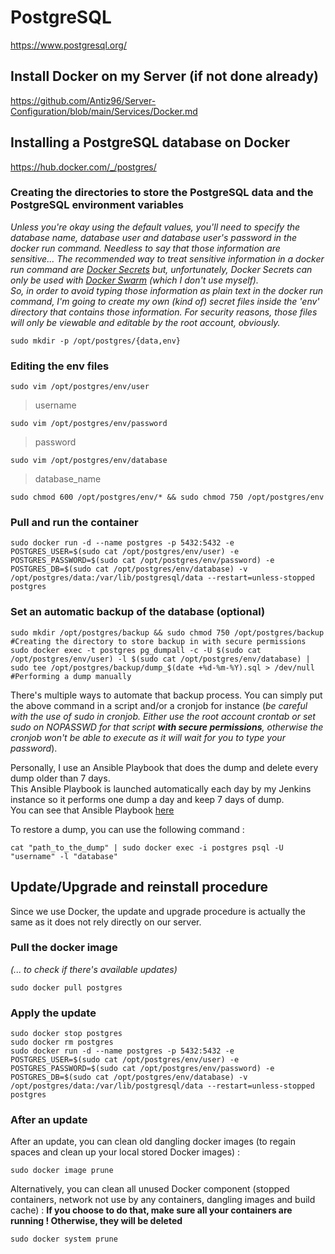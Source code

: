 # PostgreSQL

https://www.postgresql.org/

## Install Docker on my Server (if not done already)

https://github.com/Antiz96/Server-Configuration/blob/main/Services/Docker.md

## Installing a PostgreSQL database on Docker

https://hub.docker.com/_/postgres/

### Creating the directories to store the PostgreSQL data and the PostgreSQL environment variables

*Unless you're okay using the default values, you'll need to specify the database name, database user and database user's password in the docker run command. Needless to say that those information are sensitive... The recommended way to treat sensitive information in a docker run command are [Docker Secrets](https://docs.docker.com/engine/swarm/secrets/) but, unfortunately, Docker Secrets can only be used with [Docker Swarm](https://www.sumologic.com/glossary/docker-swarm/) (which I don't use myself).*   
*So, in order to avoid typing those information as plain text in the docker run command, I'm going to create my own (kind of) secret files inside the 'env' directory that contains those information. For security reasons, those files will only be viewable and editable by the root account, obviously.*  

```
sudo mkdir -p /opt/postgres/{data,env}
```

### Editing the env files

```
sudo vim /opt/postgres/env/user
```
> username  
    
```
sudo vim /opt/postgres/env/password
```
> password  
  
```
sudo vim /opt/postgres/env/database
```
> database_name  

```
sudo chmod 600 /opt/postgres/env/* && sudo chmod 750 /opt/postgres/env
```

### Pull and run the container

```
sudo docker run -d --name postgres -p 5432:5432 -e POSTGRES_USER=$(sudo cat /opt/postgres/env/user) -e POSTGRES_PASSWORD=$(sudo cat /opt/postgres/env/password) -e POSTGRES_DB=$(sudo cat /opt/postgres/env/database) -v /opt/postgres/data:/var/lib/postgresql/data --restart=unless-stopped postgres
```

### Set an automatic backup of the database (optional) 

```
sudo mkdir /opt/postgres/backup && sudo chmod 750 /opt/postgres/backup #Creating the directory to store backup in with secure permissions
sudo docker exec -t postgres pg_dumpall -c -U $(sudo cat /opt/postgres/env/user) -l $(sudo cat /opt/postgres/env/database) | sudo tee /opt/postgres/backup/dump_$(date +%d-%m-%Y).sql > /dev/null #Performing a dump manually
```

There's multiple ways to automate that backup process. You can simply put the above command in a script and/or a cronjob for instance (*be careful with the use of sudo in cronjob. Either use the root account crontab or set sudo on NOPASSWD for that script **with secure permissions**, otherwise the cronjob won't be able to execute as it will wait for you to type your password*).  
  
Personally, I use an Ansible Playbook that does the dump and delete every dump older than 7 days.  
This Ansible Playbook is launched automatically each day by my Jenkins instance so it performs one dump a day and keep 7 days of dump.  
You can see that Ansible Playbook [here](https://github.com/Antiz96/Server-Configuration/blob/main/Ansible-Playbooks/server/roles/dump_zabbix_db/tasks/main.yml)  
  
To restore a dump, you can use the following command :

```
cat "path_to_the_dump" | sudo docker exec -i postgres psql -U "username" -l "database"
```
## Update/Upgrade and reinstall procedure

Since we use Docker, the update and upgrade procedure is actually the same as it does not rely directly on our server.

### Pull the docker image

*(... to check if there's available updates)*

```
sudo docker pull postgres
```

### Apply the update

```
sudo docker stop postgres
sudo docker rm postgres
sudo docker run -d --name postgres -p 5432:5432 -e POSTGRES_USER=$(sudo cat /opt/postgres/env/user) -e POSTGRES_PASSWORD=$(sudo cat /opt/postgres/env/password) -e POSTGRES_DB=$(sudo cat /opt/postgres/env/database) -v /opt/postgres/data:/var/lib/postgresql/data --restart=unless-stopped postgres
```

### After an update

After an update, you can clean old dangling docker images (to regain spaces and clean up your local stored Docker images) :

```
sudo docker image prune
```

Alternatively, you can clean all unused Docker component (stopped containers, network not use by any containers, dangling images and build cache) :
**If you choose to do that, make sure all your containers are running ! Otherwise, they will be deleted**

```
sudo docker system prune
